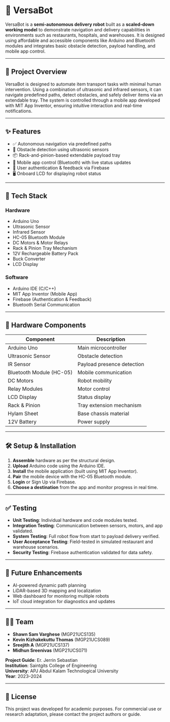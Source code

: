 # 🤖 VersaBot

VersaBot is a **semi-autonomous delivery robot** built as a **scaled-down working model** to demonstrate navigation and delivery capabilities in environments such as restaurants, hospitals, and warehouses. It is designed using affordable and accessible components like Arduino and Bluetooth modules and integrates basic obstacle detection, payload handling, and mobile app control.

---

## 🚀 Project Overview

VersaBot is designed to automate item transport tasks with minimal human intervention. Using a combination of ultrasonic and infrared sensors, it can navigate predefined paths, detect obstacles, and safely deliver items via an extendable tray. The system is controlled through a mobile app developed with MIT App Inventor, ensuring intuitive interaction and real-time notifications.

---

## ✨ Features

- ✅ Autonomous navigation via predefined paths
- 🧭 Obstacle detection using ultrasonic sensors
- 📦 Rack-and-pinion-based extendable payload tray
- 📱 Mobile app control (Bluetooth) with live status updates
- 🔐 User authentication & feedback via Firebase
- 🖥 Onboard LCD for displaying robot status

---

## 🧠 Tech Stack

### Hardware
- Arduino Uno
- Ultrasonic Sensor
- Infrared Sensor
- HC-05 Bluetooth Module
- DC Motors & Motor Relays
- Rack & Pinion Tray Mechanism
- 12V Rechargeable Battery Pack
- Buck Converter
- LCD Display

### Software
- Arduino IDE (C/C++)
- MIT App Inventor (Mobile App)
- Firebase (Authentication & Feedback)
- Bluetooth Serial Communication

---

## 🧰 Hardware Components

| Component               | Description                            |
|------------------------|----------------------------------------|
| Arduino Uno            | Main microcontroller                   |
| Ultrasonic Sensor      | Obstacle detection                     |
| IR Sensor              | Payload presence detection             |
| Bluetooth Module (HC-05)| Mobile communication                   |
| DC Motors              | Robot mobility                         |
| Relay Modules          | Motor control                          |
| LCD Display            | Status display                         |
| Rack & Pinion          | Tray extension mechanism               |
| Hylam Sheet            | Base chassis material                  |
| 12V Battery            | Power supply                           |

---

## 🛠️ Setup & Installation

1. **Assemble** hardware as per the structural design.
2. **Upload** Arduino code using the Arduino IDE.
3. **Install** the mobile application (built using MIT App Inventor).
4. **Pair** the mobile device with the HC-05 Bluetooth module.
5. **Login** or Sign Up via Firebase.
6. **Choose a destination** from the app and monitor progress in real time.

---

## ✅ Testing

- **Unit Testing**: Individual hardware and code modules tested.
- **Integration Testing**: Communication between sensors, motors, and app validated.
- **System Testing**: Full robot flow from start to payload delivery verified.
- **User Acceptance Testing**: Field-tested in simulated restaurant and warehouse scenarios.
- **Security Testing**: Firebase authentication validated for data safety.

---

## 🚧 Future Enhancements

- AI-powered dynamic path planning
- LiDAR-based 3D mapping and localization
- Web dashboard for monitoring multiple robots
- IoT cloud integration for diagnostics and updates

---

## 👨‍💻 Team

- **Shawn Sam Varghese** (MGP21UCS135)  
- **Kevin Kizhakekuttu Thomas** (MGP21UCS089)  
- **Sreejith A** (MGP21UCS137)  
- **Midhun Sreenivas** (MGP21UCS071)  

**Project Guide**: Er. Jerrin Sebastian  
**Institution**: Saintgits College of Engineering  
**University**: APJ Abdul Kalam Technological University  
**Year**: 2023–2024

---

## 📄 License

This project was developed for academic purposes. For commercial use or research adaptation, please contact the project authors or guide.

